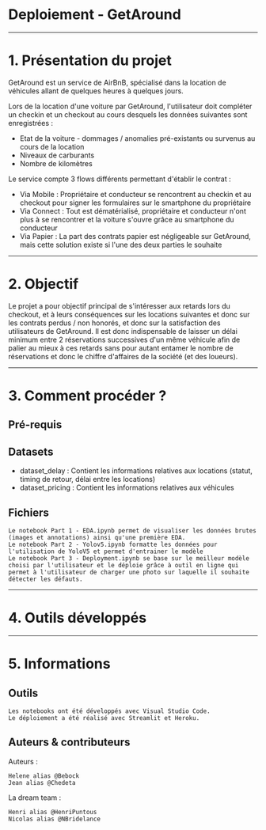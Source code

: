 # Deploiement - GetAround

---

# 1. Présentation du projet

GetAround est un service de AirBnB, spécialisé dans la location de véhicules allant de quelques heures à quelques jours. 

Lors de la location d'une voiture par GetAround, l'utilisateur doit compléter un checkin et un checkout au cours desquels les données suivantes sont enregistrées : 
- Etat de la voiture - dommages / anomalies pré-existants ou survenus au cours de la location
- Niveaux de carburants
- Nombre de kilomètres

Le service compte 3 flows différents permettant d'établir le contrat : 
- Via Mobile : Propriétaire et conducteur se rencontrent au checkin et au checkout pour signer les formulaires sur le smartphone du propriétaire
- Via Connect : Tout est dématérialisé, propriétaire et conducteur n'ont plus à se rencontrer et la voiture s'ouvre grâce au smartphone du conducteur
- Via Papier : La part des contrats papier est négligeable sur GetAround, mais cette solution existe si l'une des deux parties le souhaite

---

# 2. Objectif 

Le projet a pour objectif principal de s'intéresser aux retards lors du checkout, et à leurs conséquences sur les locations suivantes et donc sur les contrats perdus / non honorés, et donc sur la satisfaction des utilisateurs de GetAround. 
Il est donc indispensable de laisser un délai minimum entre 2 réservations successives d'un même véhicule afin de palier au mieux à ces retards sans pour autant entamer le nombre de réservations et donc le chiffre d'affaires de la société (et des loueurs). 

---

# 3. Comment procéder ?

## Pré-requis

## Datasets 

- dataset_delay : Contient les informations relatives aux locations (statut, timing de retour, délai entre les locations)
- dataset_pricing : Contient les informations relatives aux véhicules 

## Fichiers

    Le notebook Part 1 - EDA.ipynb permet de visualiser les données brutes (images et annotations) ainsi qu'une première EDA.
    Le notebook Part 2 - Yolov5.ipynb formatte les données pour l'utilisation de YoloV5 et permet d'entrainer le modèle
    Le notebook Part 3 - Deployment.ipynb se base sur le meilleur modèle choisi par l'utilisateur et le déploie grâce à outil en ligne qui permet à l'utilisateur de charger une photo sur laquelle il souhaite détecter les défauts.

---

# 4. Outils développés 


---

# 5. Informations

## Outils

    Les notebooks ont été développés avec Visual Studio Code.
    Le déploiement a été réalisé avec Streamlit et Heroku.

## Auteurs & contributeurs

Auteurs :

    Helene alias @Bebock
    Jean alias @Chedeta

La dream team :

    Henri alias @HenriPuntous
    Nicolas alias @NBridelance



 
